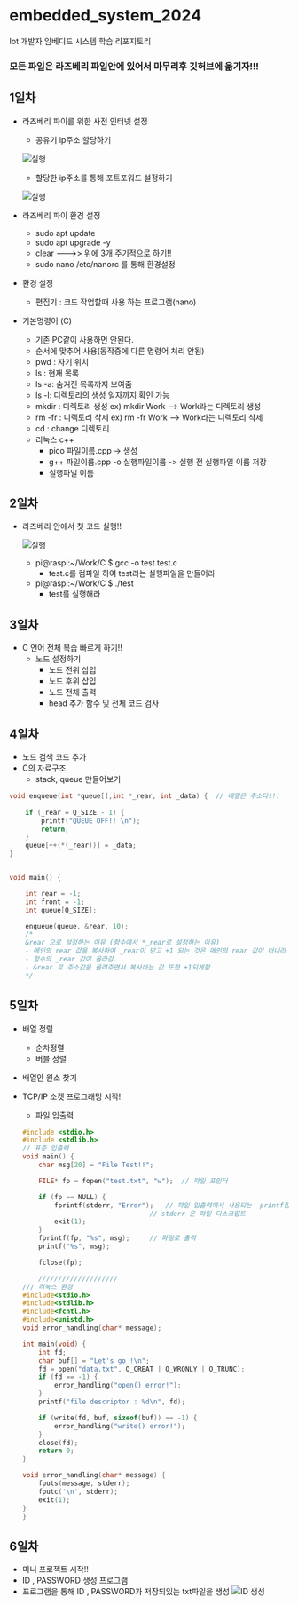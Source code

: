 # embedded_system_2024
Iot 개발자 임베디드 시스템 학습 리포지토리

### 모든 파일은 라즈베리 파일안에 있어서 마무리후 깃허브에 옮기자!!!

## 1일차
- 라즈베리 파이를 위한 사전 인터넷 설정
    - 공유기 ip주소 할당하기

     ![실행](https://raw.githubusercontent.com/JEONGWOO0705/embedded_system_2024/main/image/img003.jpg)

    - 할당한 ip주소를 통해 포트포워드 설정하기

     ![실행](https://raw.githubusercontent.com/JEONGWOO0705/embedded_system_2024/main/image/img002.jpg)


- 라즈베리 파이 환경 설정
    - sudo apt update
    - sudo apt upgrade -y
    - clear --->> 위에 3개 주기적으로 하기!!
    - sudo nano /etc/nanorc 를 통해 환경설정
- 환경 설정 
    - 편집기 : 코드 작업할때 사용 하는 프로그램(nano)
- 기본명령어 (C)
    - 기존 PC같이 사용하면 안된다.
    - 순서에 맞추어 사용(동작중에 다른 명령어 처리 안됨)
    - pwd : 자기 위치
    - ls : 현재 목록
    - ls -a: 숨겨진 목록까지 보여줌
    - ls -l: 디렉토리의 생성 일자까지 확인 가능
    - mkdir : 디렉토리 생성    ex) mkdir Work   --> Work라는 디렉토리 생성
    - rm -fr : 디렉토리 삭제   ex) rm -fr Work  --> Work라는 디렉토리 삭제
    - cd : change 디렉토리
    - 리눅스 c++
        - pico 파일이름.cpp -> 생성
        - g++ 파일이름.cpp -o 실행파일이름 -> 실행 전 실행파일 이름 저장
        - 실행파일 이름


## 2일차
- 라즈베리 안에서 첫 코드 실행!!

  ![실행](https://raw.githubusercontent.com/JEONGWOO0705/embedded_system_2024/main/image/img001.jpg)

    - pi@raspi:~/Work/C $ gcc -o test test.c
        - test.c를 컴파일 하여 test라는 실행파일을 만들어라
    - pi@raspi:~/Work/C $ ./test
        - test를 실행해라

## 3일차
- C 언어 전체 복습 빠르게 하기!!
    - 노드 설정하기
        - 노드 전위 삽입
        - 노드 후위 삽입
        - 노드 전체 출력
        - head 추가 함수 및 전체 코드 검사

## 4일차
- 노드 검색 코드 추가
- C의 자료구조
    - stack, queue 만들어보기

```c
void enqueue(int *queue[],int *_rear, int _data) {	// 배열은 주소다!!!
	
	if (_rear = Q_SIZE - 1) {
		printf("QUEUE OFF!! \n");
		return;
	}
	queue[++(*(_rear))] = _data;
}


void main() {

	int rear = -1;
	int front = -1;
	int queue[Q_SIZE];

	enqueue(queue, &rear, 10);
	/*
	&rear 으로 설정하는 이유 (함수에서 *_rear로 설정하는 이유)
	- 메인의 rear 값을 복사하여 _rear이 받고 +1 되는 것은 메인의 rear 값이 아니라
	- 함수의 _rear 값이 올라감.
	- &rear 로 주소값을 올려주면서 복사하는 값 또한 +1되게함
	*/
```
## 5일차 
- 배열 정렬
    - 순차정렬
    - 버블 정렬
- 배열안 원소 찾기 
- TCP/IP 소켓 프로그래밍 시작!
    - 파일 입출력

    ```c
    #include <stdio.h>
    #include <stdlib.h>
    // 표준 입출력
    void main() {
	    char msg[20] = "File Test!!";

	    FILE* fp = fopen("test.txt", "w");  // 파일 포인터
	
	    if (fp == NULL) {
		    fprintf(stderr, "Error");	// 파일 입출력에서 사용되는  printf함수
									// stderr 은 파일 디스크립트
		    exit(1);
	    }
	    fprintf(fp, "%s", msg);		// 파일로 출력
	    printf("%s", msg);

	    fclose(fp);

        ////////////////////
    /// 리눅스 환경
    #include<stdio.h>
    #include<stdlib.h>
    #include<fcntl.h>
    #include<unistd.h>
    void error_handling(char* message);

    int main(void) {
        int fd;
        char buf[] = "Let's go !\n";
        fd = open("data.txt", O_CREAT | O_WRONLY | O_TRUNC);
        if (fd == -1) {
            error_handling("open() error!");
        }
        printf("file descriptor : %d\n", fd);

        if (write(fd, buf, sizeof(buf)) == -1) {
            error_handling("write() error!");
        }
        close(fd);
        return 0;
    }

    void error_handling(char* message) {
        fputs(message, stderr);
        fputc('\n', stderr);
        exit(1);
    }
    }
    ```
## 6일차 
- 미니 프로젝트 시작!!
- ID , PASSWORD 생성 프로그램
- 프로그램을 통해 ID , PASSWORD가 저장되있는 txt파일을 생성
 ![ID 생성](https://raw.githubusercontent.com/JEONGWOO0705/embedded_system_2024/main/image/img004.jpg)

 